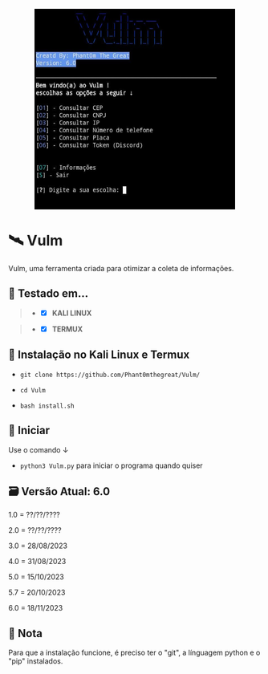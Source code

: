 <p align="center">

  <img width="400" height="400" src="IMG-20231118-WA0019.jpg">
  
# 🛰️ Vulm
Vulm, uma ferramenta criada para otimizar a coleta de informações.

## 🧪 Testado em...
 > - - [X] **KALI LINUX** 

 > - - [x] **TERMUX** 

## 🔧 Instalação no Kali Linux e Termux



 - `git clone https://github.com/Phant0mthegreat/Vulm/`

 - `cd Vulm`
   
 - `bash install.sh`

## 💉 Iniciar
Use o comando ↓
 - `python3 Vulm.py`
para iniciar o programa quando quiser

## 🗃️ Versão Atual: 6.0
1.0 = ??/??/????

2.0 = ??/??/????

3.0 = 28/08/2023

4.0 = 31/08/2023

5.0 = 15/10/2023

5.7 = 20/10/2023

6.0 = 18/11/2023
## 📜 Nota
Para que a instalação funcione, é preciso ter o "git", a línguagem python e o "pip" instalados.
